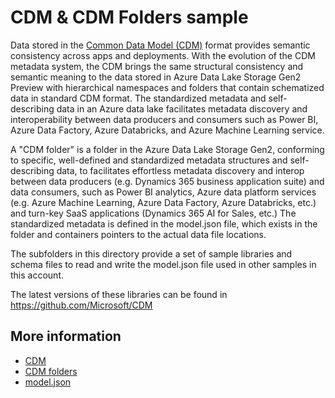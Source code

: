 # CDM & CDM Folders sample

Data stored in the [Common Data Model (CDM)](https://docs.microsoft.com/common-data-model) format provides semantic consistency across apps and deployments. With the evolution of the CDM metadata system, the CDM brings the same structural consistency and semantic meaning to the data stored in Azure Data Lake Storage Gen2 Preview with hierarchical namespaces and folders that contain schematized data in standard CDM format. The standardized metadata and self-describing data in an Azure data lake facilitates metadata discovery and interoperability between data producers and consumers such as Power BI, Azure Data Factory, Azure Databricks, and Azure Machine Learning service.

A "CDM folder" is a folder in the Azure Data Lake Storage Gen2, conforming to specific, well-defined and standardized metadata structures and self-describing data, to facilitates effortless metadata discovery and interop between data producers (e.g. Dynamics 365 business application suite) and data consumers, such as Power BI analytics, Azure data platform services (e.g. Azure Machine Learning, Azure Data Factory, Azure Databricks, etc.) and turn-key SaaS applications (Dynamics 365 AI for Sales, etc.) The standardized metadata is defined in the model.json file, which exists in the folder and containers pointers to the actual data file locations.

The subfolders in this directory provide a set of sample libraries and schema files to read and write the model.json file used in other samples in this account. 

The latest versions of these libraries can be found in https://github.com/Microsoft/CDM

## More information
- [CDM](https://docs.microsoft.com/common-data-model)
- [CDM folders](https://docs.microsoft.com/common-data-model/data-lake)
- [model.json](https://docs.microsoft.com/common-data-model/model-json)
